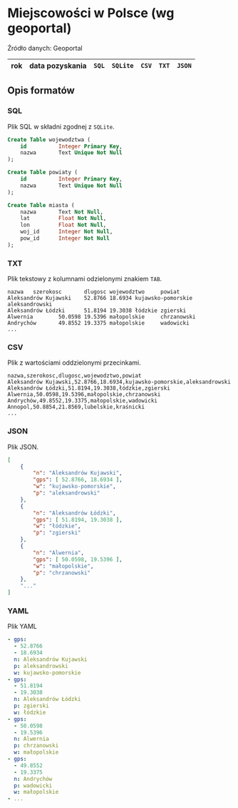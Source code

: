 # Miejscowości w Polsce (wg geoportal)

Źródło danych: Geoportal

| rok | data pozyskania | `SQL` | `SQLite` | `CSV` | `TXT` | `JSON` |
|-----|-----------------|-------|----------|-------|-------|--------|

## Opis formatów

### SQL

Plik SQL w składni zgodnej z `SQLite`.

```sql
Create Table wojewodztwa (
    id          Integer Primary Key,
    nazwa       Text Unique Not Null
);

Create Table powiaty (
    id          Integer Primary Key,
    nazwa       Text Unique Not Null
);

Create Table miasta (
    nazwa       Text Not Null,
    lat         Float Not Null,
    lon         Float Not Null,
    woj_id      Integer Not Null,
    pow_id      Integer Not Null
);
```

### TXT

Plik tekstowy z kolumnami odzielonymi znakiem `TAB`.

```
nazwa   szerokosc       dlugosc wojewodztwo     powiat
Aleksandrów Kujawski    52.8766 18.6934 kujawsko-pomorskie      aleksandrowski
Aleksandrów Łódzki      51.8194 19.3038 łódzkie zgierski
Alwernia        50.0598 19.5396 małopolskie     chrzanowski
Andrychów       49.8552 19.3375 małopolskie     wadowicki
...
```

### CSV

Plik z wartościami oddzielonymi przecinkami.

```csv
nazwa,szerokosc,dlugosc,wojewodztwo,powiat
Aleksandrów Kujawski,52.8766,18.6934,kujawsko-pomorskie,aleksandrowski
Aleksandrów Łódzki,51.8194,19.3038,łódzkie,zgierski
Alwernia,50.0598,19.5396,małopolskie,chrzanowski
Andrychów,49.8552,19.3375,małopolskie,wadowicki
Annopol,50.8854,21.8569,lubelskie,kraśnicki
...
```

### JSON

Plik JSON.

```json
[
    {
        "n": "Aleksandrów Kujawski",
        "gps": [ 52.8766, 18.6934 ],
        "w": "kujawsko-pomorskie",
        "p": "aleksandrowski"
    },
    {
        "n": "Aleksandrów Łódzki",
        "gps": [ 51.8194, 19.3038 ],
        "w": "łódzkie",
        "p": "zgierski"
    },
    {
        "n": "Alwernia",
        "gps": [ 50.0598, 19.5396 ],
        "w": "małopolskie",
        "p": "chrzanowski"
    },
    "..."
]
```

### YAML

Plik YAML

```yaml
- gps:
  - 52.8766
  - 18.6934
  n: Aleksandrów Kujawski
  p: aleksandrowski
  w: kujawsko-pomorskie
- gps:
  - 51.8194
  - 19.3038
  n: Aleksandrów Łódzki
  p: zgierski
  w: łódzkie
- gps:
  - 50.0598
  - 19.5396
  n: Alwernia
  p: chrzanowski
  w: małopolskie
- gps:
  - 49.8552
  - 19.3375
  n: Andrychów
  p: wadowicki
  w: małopolskie
- ...
```
